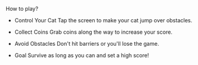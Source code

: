 How to play?

- Control Your Cat
Tap the screen to make your cat jump over obstacles.

- Collect Coins
Grab coins along the way to increase your score.

- Avoid Obstacles
Don't hit barriers or you'll lose the game.

- Goal
Survive as long as you can and set a high score!
